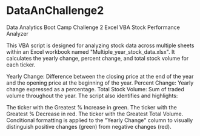 # DataAnChallenge2
Data Analytics Boot Camp Challenge 2
Excel VBA Stock Performance Analyzer

This VBA script is designed for analyzing stock data across multiple sheets within an Excel workbook named "Multiple_year_stock_data.xlsx". It calculates the yearly change, percent change, and total stock volume for each ticker.

Yearly Change: Difference between the closing price at the end of the year and the opening price at the beginning of the year.
Percent Change: Yearly change expressed as a percentage.
Total Stock Volume: Sum of traded volume throughout the year.
The script also identifies and highlights:

The ticker with the Greatest % Increase in green.
The ticker with the Greatest % Decrease in red.
The ticker with the Greatest Total Volume.
Conditional formatting is applied to the "Yearly Change" column to visually distinguish positive changes (green) from negative changes (red).
